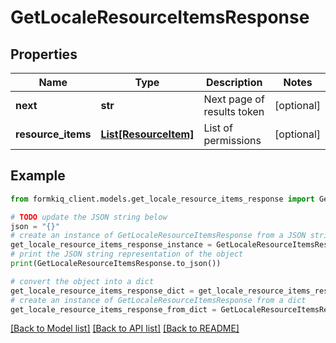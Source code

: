 # GetLocaleResourceItemsResponse


## Properties

Name | Type | Description | Notes
------------ | ------------- | ------------- | -------------
**next** | **str** | Next page of results token | [optional] 
**resource_items** | [**List[ResourceItem]**](ResourceItem.md) | List of permissions | [optional] 

## Example

```python
from formkiq_client.models.get_locale_resource_items_response import GetLocaleResourceItemsResponse

# TODO update the JSON string below
json = "{}"
# create an instance of GetLocaleResourceItemsResponse from a JSON string
get_locale_resource_items_response_instance = GetLocaleResourceItemsResponse.from_json(json)
# print the JSON string representation of the object
print(GetLocaleResourceItemsResponse.to_json())

# convert the object into a dict
get_locale_resource_items_response_dict = get_locale_resource_items_response_instance.to_dict()
# create an instance of GetLocaleResourceItemsResponse from a dict
get_locale_resource_items_response_from_dict = GetLocaleResourceItemsResponse.from_dict(get_locale_resource_items_response_dict)
```
[[Back to Model list]](../README.md#documentation-for-models) [[Back to API list]](../README.md#documentation-for-api-endpoints) [[Back to README]](../README.md)


